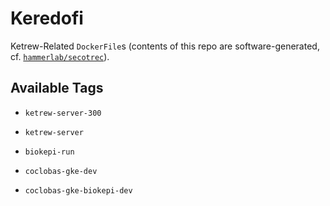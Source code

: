 Keredofi
========

Ketrew-Related `DockerFile`s (contents of this repo are software-generated, cf. 
[`hammerlab/secotrec`](https://github.com/hammerlab/secotrec)).

Available Tags
--------------
* `ketrew-server-300` 

* `ketrew-server` 

* `biokepi-run` 

* `coclobas-gke-dev` 

* `coclobas-gke-biokepi-dev` 
